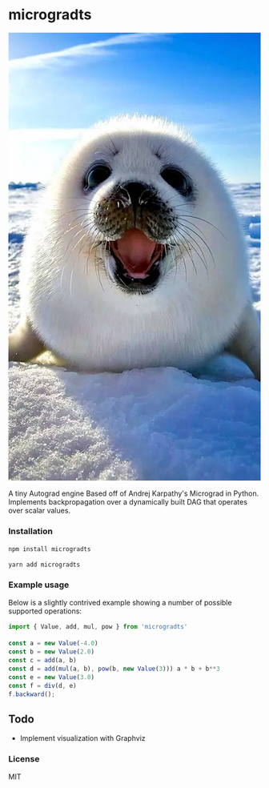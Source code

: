 
# microgradts

![seal](seal.webp)

A tiny Autograd engine Based off of Andrej Karpathy's Micrograd in Python. Implements backpropagation over a dynamically built DAG that operates over scalar values.

### Installation

```bash
npm install microgradts
```
```bash
yarn add microgradts
```

### Example usage

Below is a slightly contrived example showing a number of possible supported operations:

```typescript
import { Value, add, mul, pow } from 'microgradts'

const a = new Value(-4.0)
const b = new Value(2.0)
const c = add(a, b)
const d = add(mul(a, b), pow(b, new Value(3))) a * b + b**3
const e = new Value(3.0)
const f = div(d, e)
f.backward();
```

## Todo
- Implement visualization with Graphviz

### License

MIT